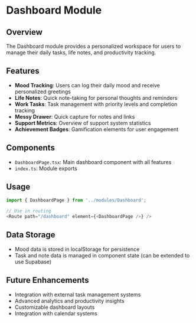 # Dashboard Module

## Overview
The Dashboard module provides a personalized workspace for users to manage their daily tasks, life notes, and productivity tracking.

## Features
- **Mood Tracking**: Users can log their daily mood and receive personalized greetings
- **Life Notes**: Quick note-taking for personal thoughts and reminders
- **Work Tasks**: Task management with priority levels and completion tracking
- **Messy Drawer**: Quick capture for notes and links
- **Support Metrics**: Overview of support system statistics
- **Achievement Badges**: Gamification elements for user engagement

## Components
- `DashboardPage.tsx`: Main dashboard component with all features
- `index.ts`: Module exports

## Usage
```typescript
import { DashboardPage } from '../modules/Dashboard';

// Use in routing
<Route path="/dashboard" element={<DashboardPage />} />
```

## Data Storage
- Mood data is stored in localStorage for persistence
- Task and note data is managed in component state (can be extended to use Supabase)

## Future Enhancements
- Integration with external task management systems
- Advanced analytics and productivity insights
- Customizable dashboard layouts
- Integration with calendar systems 